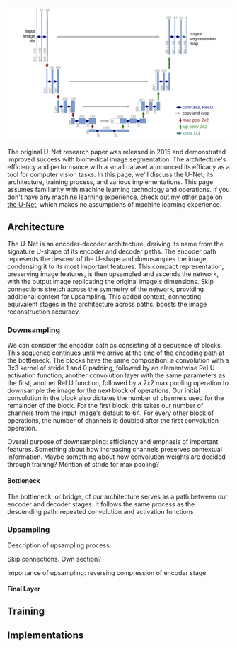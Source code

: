 ![A screenshot of the UNet architecture from its corresponding 2015 research paper](/UNet/Images/unet_architecture.png)

The original U-Net research paper was released in 2015 and demonstrated improved success with biomedical image segmentation. The architecture's efficiency and performance with a small dataset announced its efficacy as a tool for computer vision tasks. In this page, we'll discuss the U-Net, its architecture, training process, and various implementations. This page assumes familiarity with machine learning technology and operations. If you don't have any machine learning experience, check out my [other page on the U-Net](https://github.com/ejohansson13/concepts_explained/blob/main/UNet/UNet.md), which makes no assumptions of machine learning experience.

## Architecture

The U-Net is an encoder-decoder architecture, deriving its name from the signature U-shape of its encoder and decoder paths. The encoder path represents the descent of the U-shape and downsamples the image, condensing it to its most important features. This compact representation, preserving image features, is then upsampled and ascends the network, with the output image replicating the original image's dimensions. Skip connections stretch across the symmetry of the network, providing additional context for upsampling. This added context, connecting equivalent stages in the architecture across paths, boosts the image reconstruction accuracy.

### Downsampling

We can consider the encoder path as consisting of a sequence of blocks. This sequence continues until we arrive at the end of the encoding path at the bottleneck. The blocks have the same composition: a convolution with a 3x3 kernel of stride 1 and 0 padding, followed by an elementwise ReLU activation function, another convolution layer with the same parameters as the first, another ReLU function, followed by a 2x2 max pooling operation to downsample the image for the next block of operations. Our initial convolution in the block also dictates the number of channels used for the remainder of the block. For the first block, this takes our number of channels from the input image's default to 64. For every other block of operations, the number of channels is doubled after the first convolution operation. 

Overall purpose of downsampling: efficiency and emphasis of important features.
 Something about how increasing channels preserves contextual information.
 Maybe something about how convolution weights are decided through training?
 Mention of stride for max pooling?

#### Bottleneck

The bottleneck, or bridge, of our architecture serves as a path between our encoder and decoder stages. It follows the same process as the descending path: repeated convolution and activation functions

### Upsampling

Description of upsampling process.

Skip connections. Own section?

Importance of upsampling: reversing compression of encoder stage

#### Final Layer

## Training

## Implementations
